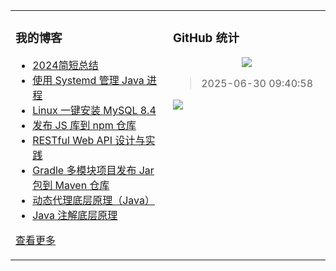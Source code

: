 <table align="center"><tr>
<td valign="top" width="50%">

### 我的博客
- [2024简短总结](https://taketoday.cn/articles/2024-year-end-summary)
- [使用 Systemd 管理 Java 进程](https://taketoday.cn/articles/using-systemd-to-manage-Java-processes)
- [Linux 一键安装 MySQL 8.4](https://taketoday.cn/articles/install-linux-mysql-8.4-in-one-click)
- [发布 JS 库到 npm 仓库](https://taketoday.cn/articles/publish-packages-to-npmjs)
- [RESTful Web API 设计与实践](https://taketoday.cn/articles/restful-web-api-design-and-practice)
- [Gradle 多模块项目发布 Jar 包到 Maven 仓库](https://taketoday.cn/articles/gradle-multi-module-projects-publish-packages-to-maven)
- [动态代理底层原理（Java）](https://taketoday.cn/articles/java-dynamic-proxy-underlying-principles)
- [Java 注解底层原理](https://taketoday.cn/articles/the-underlying-principles-of-java-annotations)

[查看更多](https://taketoday.cn)

</td>
<td valign="top" width="50%">

### GitHub 统计
<p align="center">
  <img src="https://github-readme-stats.vercel.app/api?username=TAKETODAY"/>
</p>

> 2025-06-30 09:40:58
    
<a title="Hits" target="_blank" href="https://github.com/TAKETODAY/TAKETODAY">
    <img src="https://hits.b3log.org/TAKETODAY/TAKETODAY.svg">
</a>

</td>
</tr></table>
